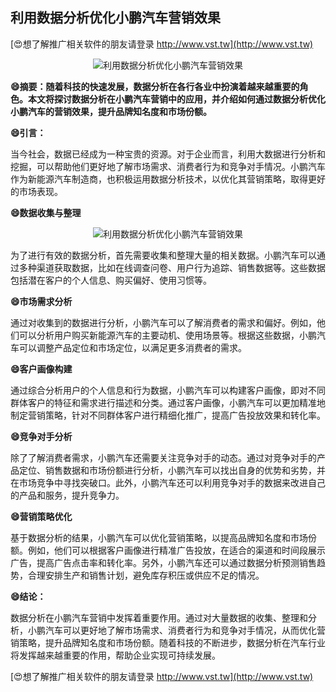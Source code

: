 ## **利用数据分析优化小鹏汽车营销效果**

[😍想了解推广相关软件的朋友请登录 http://www.vst.tw](http://www.vst.tw)

 <center><img src="https://vst.tw/MP4/tuiguang/png/2.png" alt="利用数据分析优化小鹏汽车营销效果"></center>

**😄摘要：随着科技的快速发展，数据分析在各行各业中扮演着越来越重要的角色。本文将探讨数据分析在小鹏汽车营销中的应用，并介绍如何通过数据分析优化小鹏汽车的营销效果，提升品牌知名度和市场份额。**

**😄引言：**

当今社会，数据已经成为一种宝贵的资源。对于企业而言，利用大数据进行分析和挖掘，可以帮助他们更好地了解市场需求、消费者行为和竞争对手情况。小鹏汽车作为新能源汽车制造商，也积极运用数据分析技术，以优化其营销策略，取得更好的市场表现。

**😄数据收集与整理**

 <center><img src="https://vst.tw/MP4/tuiguang/png/0.png" alt="利用数据分析优化小鹏汽车营销效果"></center>

为了进行有效的数据分析，首先需要收集和整理大量的相关数据。小鹏汽车可以通过多种渠道获取数据，比如在线调查问卷、用户行为追踪、销售数据等。这些数据包括潜在客户的个人信息、购买偏好、使用习惯等。

**😄市场需求分析**

通过对收集到的数据进行分析，小鹏汽车可以了解消费者的需求和偏好。例如，他们可以分析用户购买新能源汽车的主要动机、使用场景等。根据这些数据，小鹏汽车可以调整产品定位和市场定位，以满足更多消费者的需求。

**😄客户画像构建**

通过综合分析用户的个人信息和行为数据，小鹏汽车可以构建客户画像，即对不同群体客户的特征和需求进行描述和分类。通过客户画像，小鹏汽车可以更加精准地制定营销策略，针对不同群体客户进行精细化推广，提高广告投放效果和转化率。

**😄竞争对手分析**

除了了解消费者需求，小鹏汽车还需要关注竞争对手的动态。通过对竞争对手的产品定位、销售数据和市场份额进行分析，小鹏汽车可以找出自身的优势和劣势，并在市场竞争中寻找突破口。此外，小鹏汽车还可以利用竞争对手的数据来改进自己的产品和服务，提升竞争力。

**😄营销策略优化**

基于数据分析的结果，小鹏汽车可以优化营销策略，以提高品牌知名度和市场份额。例如，他们可以根据客户画像进行精准广告投放，在适合的渠道和时间段展示广告，提高广告点击率和转化率。另外，小鹏汽车还可以通过数据分析预测销售趋势，合理安排生产和销售计划，避免库存积压或供应不足的情况。

**😄结论：**

数据分析在小鹏汽车营销中发挥着重要作用。通过对大量数据的收集、整理和分析，小鹏汽车可以更好地了解市场需求、消费者行为和竞争对手情况，从而优化营销策略，提升品牌知名度和市场份额。随着科技的不断进步，数据分析在汽车行业将发挥越来越重要的作用，帮助企业实现可持续发展。

[😍想了解推广相关软件的朋友请登录 http://www.vst.tw](http://www.vst.tw)



